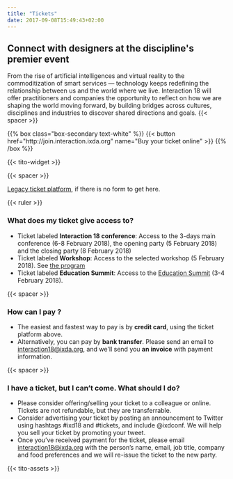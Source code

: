 ```yaml
---
title: "Tickets"
date: 2017-09-08T15:49:43+02:00
---
```


## Connect with designers at the discipline's premier event

From the rise of artificial intelligences and virtual reality to the commoditization of smart services — technology keeps redefining the relationship between us and the world where we live. Interaction 18 will offer practitioners and companies the opportunity to reflect on how we are shaping the world moving forward, by building bridges across cultures, disciplines and industries to discover shared directions and goals.
{{< spacer >}}

<noscript>
{{% box class="box-secondary text-white" %}}
{{< button href="http://join.interaction.ixda.org" name="Buy your ticket online" >}}
{{% /box %}}
</noscript>

{{< tito-widget >}}

{{< spacer >}}

[Legacy ticket platform](http://join.interaction.ixda.org), if there is no form to get here.

{{< ruler >}}

### What does my ticket give access to?
* Ticket labeled **Interaction 18 conference**: Access to the 3-days main conference (6-8 February 2018), the opening party (5 February 2018) and the closing party (8 February 2018)
* Ticket labeled **Workshop**: Access to the selected workshop (5 February 2018). See [the program](/program)
* Ticket labeled **Education Summit**: Access to the [Education Summit](http://edusummit.ixda.org) (3-4 February 2018).

{{< spacer >}}

### How can I pay ? 
* The easiest and fastest way to pay is by **credit card**, using the ticket platform above.
* Alternatively, you can pay by **bank transfer**. Please send an email to [interaction18@ixda.org](mailto:interaction18@ixda.org), and we'll send you **an invoice** with payment information.

{{< spacer >}}

### I have a ticket, but I can’t come. What should I do?

* Please consider offering/selling your ticket to a colleague or online. Tickets are not refundable, but they are transferrable.
* Consider advertising your ticket by posting an announcement to Twitter using hashtags #ixd18 and #tickets, and include @ixdconf. We will help you sell your ticket by promoting your tweet.
* Once you’ve received payment for the ticket, please email [interaction18@ixda.org](mailto:interaction18@ixda.org) with the person’s name, email, job title, company and food preferences and we will re-issue the ticket to the new party.



{{< tito-assets >}}
